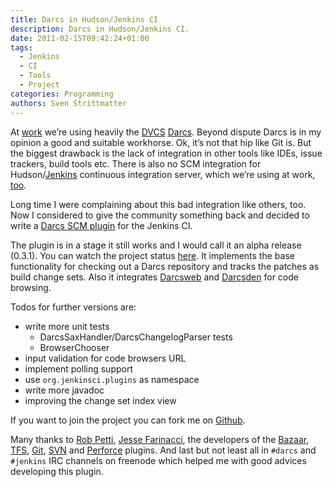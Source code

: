 ```yaml
---
title: Darcs in Hudson/Jenkins CI
description: Darcs in Hudson/Jenkins CI.
date: 2011-02-15T09:42:24+01:00
tags:
  - Jenkins
  - CI
  - Tools
  - Project
categories: Programming
authors: Sven Strittmatter
---
```


At [work][1] we’re using heavily  the [DVCS][2] [Darcs][3]. Beyond dispute Darcs
is in my opinion  a good and suitable workhorse. Ok, it’s not  that hip like Git
is. But  the biggest  drawback is the  lack of integration  in other  tools like
IDEs, issue trackers, build  tools etc.  There is  also no  SCM integration  for
Hudson/[Jenkins][4] continuous  integration server,  which we’re using  at work,
[too][5].

Long time I were complaining about this  bad integration like others, too. Now I
considered to  give the community something  back and decided to  write a [Darcs
SCM plugin][6] for the Jenkins CI.

The plugin  is in a stage  it still works and  I would call it  an alpha release
(0.3.1). You  can watch  the project  status [here][7].  It implements  the base
functionality for  checking out  a Darcs  repository and  tracks the  patches as
build change sets. Also it integrates  [Darcsweb][8] and [Darcsden][9]  for code
browsing.

Todos for further versions are:

- write more unit tests
  - DarcsSaxHandler/DarcsChangelogParser tests
  - BrowserChooser
- input validation for code browsers URL
- implement polling support
- use `org.jenkinsci.plugins` as namespace
- write more javadoc
- improving the change set index view

If you want to join the project you can fork me on [Github][6].

Many thanks  to [Rob  Petti][10], [Jesse Farinacci][11],  the developers  of the
[Bazaar][12], [TFS][13],  [Git][14], [SVN][15]  and [Perforce][16]  plugins. And
last but  not least all in `#darcs` and `#jenkins` IRC channels on  freenode which
helped me with good advices developing this plugin.

[1]: http://blog.kwick.de/uber-uns/
[2]: http://en.wikipedia.org/wiki/Distributed_Version_Control_System
[3]: http://darcs.net/
[4]: http://jenkins-ci.org/
[5]: http://stackoverflow.com/questions/1468760/is-there-a-darcs-plugin-for-hudson
[6]: https://github.com/Weltraumschaf/darcs-plugin
[7]: http://weltraumschaf.github.com/darcs-plugin/
[8]: http://blitiri.com.ar/p/darcsweb/
[9]: http://darcsden.com/
[10]: https://github.com/rpetti
[11]: https://github.com/jieryn
[12]: https://github.com/jenkinsci/bazaar-plugin
[13]: https://github.com/jenkinsci/tfs-plugin
[14]: https://github.com/jenkinsci/git-plugin
[15]: https://github.com/jenkinsci/subversion-plugin
[16]: https://github.com/jenkinsci/perforce-plugin
